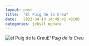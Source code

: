 ```yaml
---
layout: post
title:  "El Puig de la Creu"
date:   2023-04-10 14:49:42 +0100
categories: jekyll update
---
```







![el Puig de la Creu](https://photos.app.goo.gl/J1ok6SLfobMtS7gZ6)*El Puig de la Creu*&nbsp;



[jekyll-docs]: https://jekyllrb.com/docs/home
[jekyll-gh]:   https://github.com/jekyll/jekyll
[jekyll-talk]: https://talk.jekyllrb.com/


